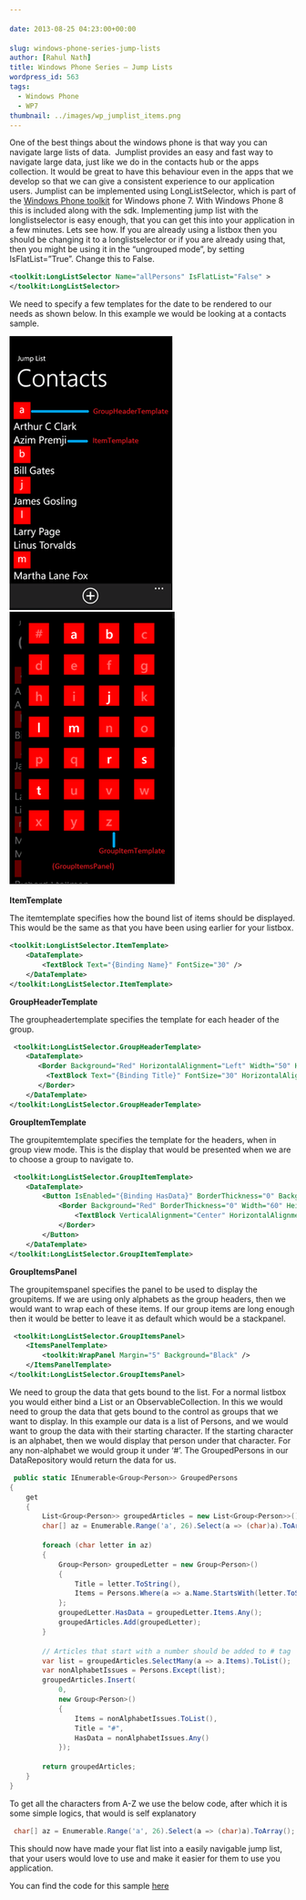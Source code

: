 ```yaml
---
  
date: 2013-08-25 04:23:00+00:00

slug: windows-phone-series-jump-lists
author: [Rahul Nath]
title: Windows Phone Series – Jump Lists
wordpress_id: 563
tags:
  - Windows Phone
  - WP7
thumbnail: ../images/wp_jumplist_items.png
---
```


One of the best things about the windows phone is that way you can navigate large lists of data.  Jumplist provides an easy and fast way to navigate large data, just like we do in the contacts hub or the apps collection. It would be great to have this behaviour even in the apps that we develop so that we can give a consistent experience to our application users.
Jumplist can be implemented using LongListSelector, which is part of the [Windows Phone toolkit](http://phone.codeplex.com/) for Windows phone 7. With Windows Phone 8 this is included along with the sdk. Implementing jump list with the longlistselector is easy enough, that you can get this into your application in a few minutes. Lets see how.
If you are already using a listbox then you should be changing it to a longlistselector or if you are already using that, then you might be using it in the “ungrouped mode”, by setting IsFlatList=”True”. Change this to False.

```xml
<toolkit:LongListSelector Name="allPersons" IsFlatList="False" >
</toolkit:LongListSelector>
```

We need to specify a few templates for the date to be rendered to our needs as shown below. In this example we would be looking at a contacts sample.

![windows_phone_jumplist_items](../images/wp_jumplist_items.png)![windows_phone_jumplist_groups](../images/wp_jumplist_groups.png)

**ItemTemplate**

The itemtemplate specifies how the bound list of items should be displayed. This would be the same as that you have been using earlier for your listbox.

```xml
<toolkit:LongListSelector.ItemTemplate>
    <DataTemplate>
        <TextBlock Text="{Binding Name}" FontSize="30" />
    </DataTemplate>
</toolkit:LongListSelector.ItemTemplate>
```

**GroupHeaderTemplate**

The groupheadertemplate specifies the template for each header of the group.

```xml
 <toolkit:LongListSelector.GroupHeaderTemplate>
    <DataTemplate>
       <Border Background="Red" HorizontalAlignment="Left" Width="50" Height="50">
         <TextBlock Text="{Binding Title}" FontSize="30" HorizontalAlignment="Center"/>
       </Border>
    </DataTemplate>
</toolkit:LongListSelector.GroupHeaderTemplate>
```

**GroupItemTemplate**

The groupitemtemplate specifies the template for the headers, when in group view mode. This is the display that would be presented when we are to choose a group to navigate to.

```xml
 <toolkit:LongListSelector.GroupItemTemplate>
    <DataTemplate>
        <Button IsEnabled="{Binding HasData}" BorderThickness="0" Background="Transparent">
            <Border Background="Red" BorderThickness="0" Width="60" Height="60">
                <TextBlock VerticalAlignment="Center" HorizontalAlignment="Center" FontSize="38" Margin="4" Text="{Binding Title}" />
            </Border>
        </Button>
    </DataTemplate>
</toolkit:LongListSelector.GroupItemTemplate>
```

**GroupItemsPanel**

The groupitemspanel specifies the panel to be used to display the groupitems. If we are using only alphabets as the group headers, then we would want to wrap each of these items. If our group items are long enough then it would be better to leave it as default which would be a stackpanel.

```xml
 <toolkit:LongListSelector.GroupItemsPanel>
    <ItemsPanelTemplate>
        <toolkit:WrapPanel Margin="5" Background="Black" />
    </ItemsPanelTemplate>
</toolkit:LongListSelector.GroupItemsPanel>
```

We need to group the data that gets bound to the list. For a normal listbox you would either bind a List or an ObservableCollection. In this we would need to group the data that gets bound to the control as groups that we want to display. In this example our data is a list of Persons, and we would want to group the data with their starting character. If the starting character is an alphabet, then we would display that person under that character. For any non-alphabet we would group it under ‘#’. The GroupedPersons in our DataRepository would return the data for us.

```csharp
 public static IEnumerable<Group<Person>> GroupedPersons
{
    get
    {
        List<Group<Person>> groupedArticles = new List<Group<Person>>();
        char[] az = Enumerable.Range('a', 26).Select(a => (char)a).ToArray();

        foreach (char letter in az)
        {
            Group<Person> groupedLetter = new Group<Person>()
            {
                Title = letter.ToString(),
                Items = Persons.Where(a => a.Name.StartsWith(letter.ToString(), StringComparison.CurrentCultureIgnoreCase)).Where(a => a != null).ToList()
            };
            groupedLetter.HasData = groupedLetter.Items.Any();
            groupedArticles.Add(groupedLetter);
        }

        // Articles that start with a number should be added to # tag
        var list = groupedArticles.SelectMany(a => a.Items).ToList();
        var nonAlphabetIssues = Persons.Except(list);
        groupedArticles.Insert(
            0,
            new Group<Person>()
            {
                Items = nonAlphabetIssues.ToList(),
                Title = "#",
                HasData = nonAlphabetIssues.Any()
            });

        return groupedArticles;
    }
}
```

To get all the characters from A-Z we use the below code, after which it is some simple logics, that would is self explanatory

```csharp
 char[] az = Enumerable.Range('a', 26).Select(a => (char)a).ToArray();
```

This should now have made your flat list into a easily navigable jump list, that your users would love to use and make it easier for them to use you application.

You can find the code for this sample [here](https://github.com/rahulpnath/JumpList)
